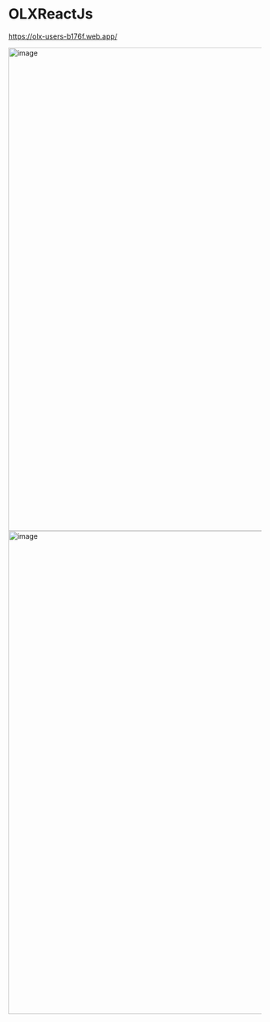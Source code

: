 # OLXReactJs

https://olx-users-b176f.web.app/

<img width="960" alt="image" src="https://user-images.githubusercontent.com/60100410/229365464-af05a7cc-a0f5-4dcf-9219-fbd33d88f4c6.png">


<img width="960" alt="image" src="https://user-images.githubusercontent.com/60100410/229365499-96d6880f-ff87-41be-afd3-1e42eef04dee.png">

